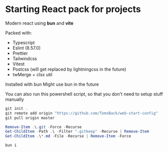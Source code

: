 # Starting React pack for projects

Modern react using **bun** and **vite**

Packed with:
- Typescript
- Eslint (8.57.0)
- Prettier
- Tailwindcss
- Vitest
- Postcss (will get replaced by lightningcss in the future)
- twMerge + clsx util

Installed with bun
Might use bun in the future

You can also run this powershell script, so that you don't need to setup stuff manually

```ps1
git init .
git remote add origin "https://github.com/TomsBack/web-start-config"
git pull origin master

Remove-Item .\.git -Force -Recurse
Get-ChildItem -Path .\ -Filter ".gitkeep" -Recurse | Remove-Item
Get-ChildItem .\*.md -File -Recurse | Remove-Item -Force

bun i
```

